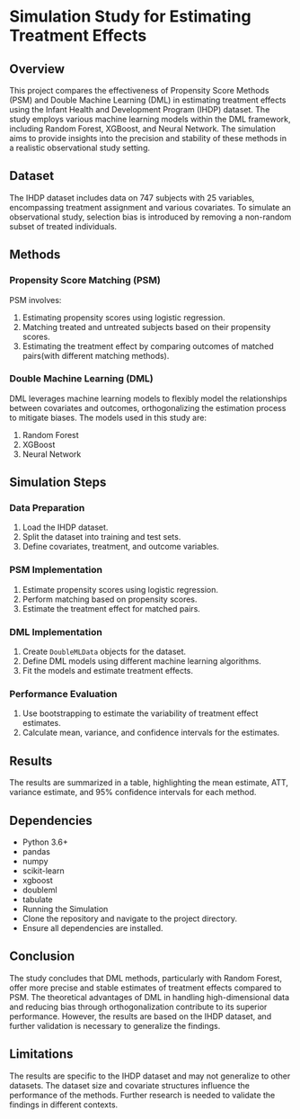 # Simulation Study for Estimating Treatment Effects

## Overview

This project compares the effectiveness of Propensity Score Methods (PSM) and Double Machine Learning (DML) in estimating treatment effects using the Infant Health and Development Program (IHDP) dataset. The study employs various machine learning models within the DML framework, including Random Forest, XGBoost, and Neural Network. The simulation aims to provide insights into the precision and stability of these methods in a realistic observational study setting.

## Dataset

The IHDP dataset includes data on 747 subjects with 25 variables, encompassing treatment assignment and various covariates. To simulate an observational study, selection bias is introduced by removing a non-random subset of treated individuals.

## Methods

### Propensity Score Matching (PSM)
PSM involves:
1. Estimating propensity scores using logistic regression.
2. Matching treated and untreated subjects based on their propensity scores.
3. Estimating the treatment effect by comparing outcomes of matched pairs(with different matching methods).

### Double Machine Learning (DML)
DML leverages machine learning models to flexibly model the relationships between covariates and outcomes, orthogonalizing the estimation process to mitigate biases. The models used in this study are:
1. Random Forest
2. XGBoost
3. Neural Network

## Simulation Steps

### Data Preparation
1. Load the IHDP dataset.
2. Split the dataset into training and test sets.
3. Define covariates, treatment, and outcome variables.

### PSM Implementation
1. Estimate propensity scores using logistic regression.
2. Perform matching based on propensity scores.
3. Estimate the treatment effect for matched pairs.

### DML Implementation
1. Create `DoubleMLData` objects for the dataset.
2. Define DML models using different machine learning algorithms.
3. Fit the models and estimate treatment effects.

### Performance Evaluation
1. Use bootstrapping to estimate the variability of treatment effect estimates.
2. Calculate mean, variance, and confidence intervals for the estimates.

## Results
The results are summarized in a table, highlighting the mean estimate, ATT, variance estimate, and 95% confidence intervals for each method.

## Dependencies

- Python 3.6+
- pandas
- numpy
- scikit-learn
- xgboost
- doubleml
- tabulate
- Running the Simulation
- Clone the repository and navigate to the project directory.
- Ensure all dependencies are installed.

## Conclusion

The study concludes that DML methods, particularly with Random Forest, offer more precise and stable estimates of treatment effects compared to PSM. The theoretical advantages of DML in handling high-dimensional data and reducing bias through orthogonalization contribute to its superior performance. However, the results are based on the IHDP dataset, and further validation is necessary to generalize the findings.

## Limitations

The results are specific to the IHDP dataset and may not generalize to other datasets.
The dataset size and covariate structures influence the performance of the methods.
Further research is needed to validate the findings in different contexts.
